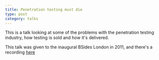 ```yaml
---
title: Penetration testing must die
type: post
category: talks
---
```


This is a talk looking at some of the problems with the penetration testing industry, how testing is sold and how it's delivered.

This talk was given to the inaugural BSides London in 2011, and there's a recording [here](https://youtu.be/MyifS9cQ4X0)